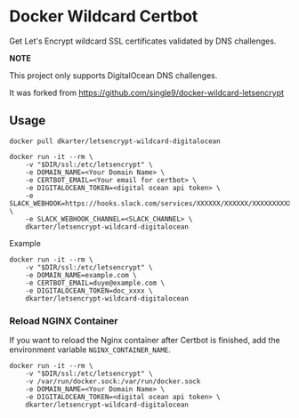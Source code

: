 # Docker Wildcard Certbot

Get Let's Encrypt wildcard SSL certificates validated by DNS challenges.

**NOTE**

This project only supports DigitalOcean DNS challenges.

It was forked from https://github.com/single9/docker-wildcard-letsencrypt

## Usage

    docker pull dkarter/letsencrypt-wildcard-digitalocean

    docker run -it --rm \
        -v "$DIR/ssl:/etc/letsencrypt" \
        -e DOMAIN_NAME=<Your Domain Name> \
        -e CERTBOT_EMAIL=<Your email for certbot> \
        -e DIGITALOCEAN_TOKEN=<digital ocean api token> \
        -e SLACK_WEBHOOK=https://hooks.slack.com/services/XXXXXX/XXXXXX/XXXXXXXXXXXXXX \
        -e SLACK_WEBHOOK_CHANNEL=<SLACK_CHANNEL> \
        dkarter/letsencrypt-wildcard-digitalocean

Example

    docker run -it --rm \
        -v "$DIR/ssl:/etc/letsencrypt" \
        -e DOMAIN_NAME=example.com \
        -e CERTBOT_EMAIL=duye@example.com \
        -e DIGITALOCEAN_TOKEN=doc_xxxx \
        dkarter/letsencrypt-wildcard-digitalocean

### Reload NGINX Container

If you want to reload the Nginx container after Certbot is finished,
add the environment variable `NGINX_CONTAINER_NAME`.

    docker run -it --rm \
        -v "$DIR/ssl:/etc/letsencrypt" \
        -v /var/run/docker.sock:/var/run/docker.sock
        -e DOMAIN_NAME=<Your Domain Name> \
        -e DIGITALOCEAN_TOKEN=<digital ocean api token> \
        dkarter/letsencrypt-wildcard-digitalocean
